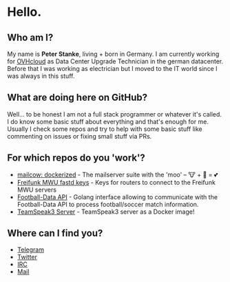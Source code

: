 # Hello.

## Who am I?
My name is **Peter Stanke**, living + born in Germany. I am currently working for [OVHcloud](https://www.ovhcloud.com/en/) as Data Center Upgrade Technician in the german datacenter. Before that I was working as electrician but I moved to the IT world since I was always in this stuff.

## What are doing here on GitHub?
Well... to be honest I am not a full stack programmer or whatever it's called. I do know some basic stuff about everything and that's enough for me.
Usually I check some repos and try to help with some basic stuff like commenting on issues or fixing small stuff via PRs.

## For which repos do you 'work'?
- [mailcow: dockerized](https://github.com/mailcow/mailcow-dockerized) - The mailserver suite with the 'moo' – 🐮 + 🐋 = 💕 
- [Freifunk MWU fastd keys](https://github.com/freifunk-mwu/peers-ffmwu) - Keys for routers to connect to the Freifunk MWU servers
- [Football-Data API](https://github.com/icedream/go-footballdata) - Golang interface allowing to communicate with the Football-Data API to process football/soccer match information.
- [TeamSpeak3 Server](https://github.com/icedream/docker-ts3server) - TeamSpeak3 server as a Docker image! 

## Where can I find you?
- [Telegram](https://t.me/magic848)
- [Twitter](https://twitter.com/MAGIC848)
- [IRC](https://qchat.rizon.net/?channels=m)
- [Mail](mailto://magic@kthx.at)
